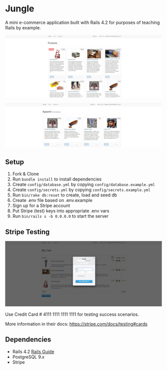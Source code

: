 # Jungle

A mini e-commerce application built with Rails 4.2 for purposes of teaching Rails by example.

![main page](https://github.com/wonseobshin/jungle-rails/blob/master/public/jungle-main.JPG)

![category page](https://github.com/wonseobshin/jungle-rails/blob/master/public/jungle-category.JPG)

## Setup

1. Fork & Clone
2. Run `bundle install` to install dependencies
3. Create `config/database.yml` by copying `config/database.example.yml`
4. Create `config/secrets.yml` by copying `config/secrets.example.yml`
5. Run `bin/rake db:reset` to create, load and seed db
6. Create .env file based on .env.example
7. Sign up for a Stripe account
8. Put Stripe (test) keys into appropriate .env vars
9. Run `bin/rails s -b 0.0.0.0` to start the server

## Stripe Testing
![stripe view](https://github.com/wonseobshin/jungle-rails/blob/master/public/jungle-stripe.JPG)

Use Credit Card # 4111 1111 1111 1111 for testing success scenarios.

More information in their docs: <https://stripe.com/docs/testing#cards>

## Dependencies

* Rails 4.2 [Rails Guide](http://guides.rubyonrails.org/v4.2/)
* PostgreSQL 9.x
* Stripe
